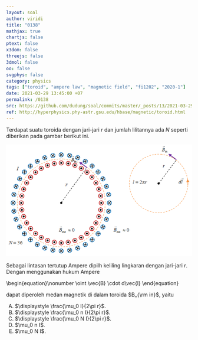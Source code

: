 ```yaml
---
layout: soal
author: viridi
title: "0138"
mathjax: true
chartjs: false
ptext: false
x3dom: false
threejs: false
3dmol: false
oo: false
svgphys: false
category: physics
tags: ["toroid", "ampere law", "magnetic field", "fi1202", "2020-1"]
date: 2021-03-29 13:45:00 +07
permalink: /0138
src: https://github.com/dudung/soal/commits/master/_posts/13/2021-03-29-ampere-law-toroid.md
ref: http://hyperphysics.phy-astr.gsu.edu/hbase/magnetic/toroid.html
---
```

Terdapat suatu toroida dengan jari-jari $r$ dan jumlah lilitannya ada $N$ seperti diberikan pada gambar berikut ini.

![](/assets/img/013/0138.png)

Sebagai lintasan tertutup Ampere dipilh keliling lingkaran dengan jari-jari $r$. Dengan menggunakan hukum Ampere

\begin{equation}\nonumber
\oint \vec{B} \cdot d\vec{l}
\end{equation}

dapat diperoleh medan magnetik di dalam toroida $B_{\rm in}$, yaitu

<ol type="A">
<li>$\displaystyle \frac{\mu_0 I}{2\pi r}$.
<li>$\displaystyle \frac{\mu_0 n I}{2\pi r}$.
<li>$\displaystyle \frac{\mu_0 N I}{2\pi r}$.
<li>$\mu_0 n I$.
<li>$\mu_0 N I$.


